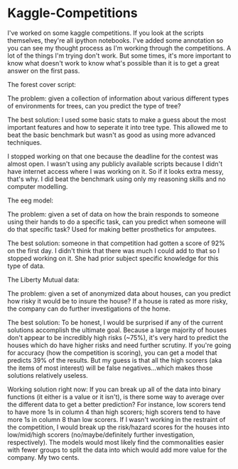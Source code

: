 # Kaggle-Competitions
I've worked on some kaggle competitions. If you look at the scripts themselves, they're all ipython notebooks. I've
added some annotation so you can see my thought process as I'm working through the competitions. A lot of the 
things I'm trying don't work. But some times, it's more important to know what doesn't work to know what's possible than it is to get a great answer on the first pass.

The forest cover script: 

The problem: given a collection of information about various different types of environments for trees, can you predict the type of tree?

The best solution: I used some basic stats to make a guess about the most important features and how to seperate it into tree type. This allowed me to beat the basic benchmark but wasn't as good as using more advanced techniques.

I stopped working on that one because the deadline for the contest was almost open. I 
wasn't using any publicly available scripts because I didn't have internet access where I was working on it. So 
if it looks extra messy, that's why. I did beat the benchmark using only my reasoning skills and no computer 
modelling.

The eeg model: 

The problem: given a set of data on how the brain responds to someone using their hands to do a specific task, can you predict when someone will do that specific task? Used for making better prosthetics for amputees.

The best solution: someone in that competition had gotten a score of 92% on the first day. I didn't think that there 
was much I could add to that so I stopped working on it. She had prior subject specific knowledge for this type of data.

The Liberty Mutual data: 

The problem: given a set of anonymized data about houses, can you predict how risky it would be to insure the house? If a house is rated as more risky, the company can do further investigations of the home.

The best solution: To be honest, I would be surprised if any of the current solutions accomplish the ultimate goal. Because a large majority of houses don't appear to be incredibly high risks (~75%), it's very hard to predict the houses which do have higher risks and need further scrutiny. If you're going for accuracy (how the competition is scoring), you can get a model that predicts 39% of the results. But my guess is that all the high scorers (aka the items of most interest) will be false negatives...which makes those solutions relatively useless.

Working solution right now: If you can break up all of the data into binary functions (it either is a value or it isn't), is there some way to average over the different data to get a better prediction? For instance, low scorers tend to have more 1s in column 4 than high scorers; high scorers tend to have more 1s in column 8 than low scorers. If I wasn't working in the restraint of the competition, I would break up the risk/hazard scores for the houses into low/mid/high scorers (no/maybe/definitely further investigation, respectively). The models would most likely find the commonalities easier with fewer groups to split the data into which would add more value for the company. My two cents.
